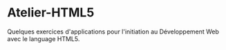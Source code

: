 # Atelier-HTML5
Quelques exercices d'applications pour l'initiation au Développement Web avec le language HTML5.
